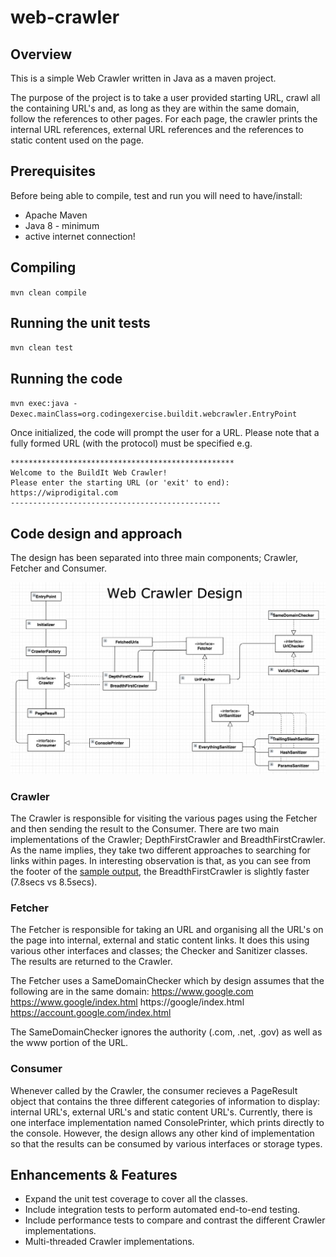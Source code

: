 # web-crawler

## Overview
This is a simple Web Crawler written in Java as a maven project.

The purpose of the project is to take a user provided starting URL, crawl all the containing URL's and, as long as they are within the same domain, follow the references to other pages. For each page, the crawler prints the internal URL references, external URL references and the references to static content used on the page.

## Prerequisites
Before being able to compile, test and run you will need to have/install:
* Apache Maven
* Java 8 - minimum
* active internet connection!

## Compiling
`mvn clean compile`

## Running the unit tests
`mvn clean test`

## Running the code
`mvn exec:java -Dexec.mainClass=org.codingexercise.buildit.webcrawler.EntryPoint`

Once initialized, the code will prompt the user for a URL. Please note that a fully formed URL (with the protocol) must be specified e.g.
```
**************************************************
Welcome to the BuildIt Web Crawler!
Please enter the starting URL (or 'exit' to end):
https://wiprodigital.com 
-----------------------------------------------
```

## Code design and approach
The design has been separated into three main components; Crawler, Fetcher and Consumer.

![alt text](https://github.com/arslanz/web-crawler/blob/master/design/WebCrawlerDesign.png "Web Crawler Design")

### Crawler
The Crawler is responsible for visiting the various pages using the Fetcher and then sending the result to the Consumer.
There are two main implementations of the Crawler; DepthFirstCrawler and BreadthFirstCrawler. As the name implies, they take two different approaches to searching for links within pages. In interesting observation is that, as you can see from the footer of the [sample output](https://github.com/arslanz/web-crawler/tree/master/sample), the BreadthFirstCrawler is slightly faster (7.8secs vs 8.5secs).

### Fetcher
The Fetcher is responsible for taking an URL and organising all the URL's on the page into internal, external and static content links. It does this using various other interfaces and classes; the Checker and Sanitizer classes. The results are returned to the Crawler.

The Fetcher uses a SameDomainChecker which by design assumes that the following are in the same domain:
https://www.google.com
https://www.google/index.html
https://google/index.html
https://account.google.com/index.html

The SameDomainChecker ignores the authority (.com, .net, .gov) as well as the www portion of the URL.

### Consumer
Whenever called by the Crawler, the consumer recieves a PageResult object that contains the three different categories of information to display: internal URL's, external URL's and static content URL's. Currently, there is one interface implementation named ConsolePrinter, which prints directly to the console. However, the design allows any other kind of implementation so that the results can be consumed by various interfaces or storage types.

## Enhancements & Features
* Expand the unit test coverage to cover all the classes.
* Include integration tests to perform automated end-to-end testing.
* Include performance tests to compare and contrast the different Crawler implementations.
* Multi-threaded Crawler implementations.
